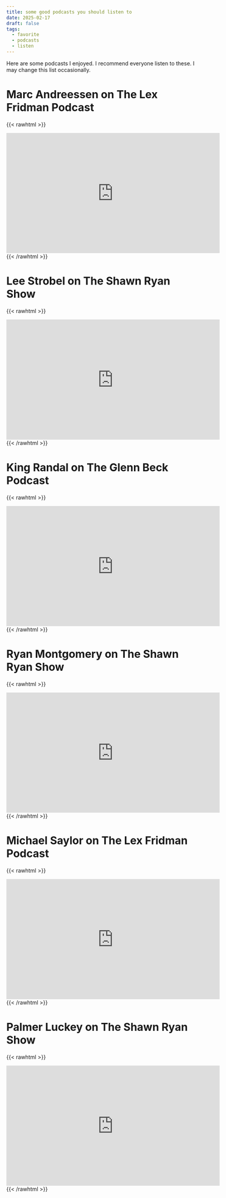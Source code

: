 ```yaml
---
title: some good podcasts you should listen to
date: 2025-02-17
draft: false
tags:
  - favorite
  - podcasts
  - listen
---
```

Here are some podcasts I enjoyed. I recommend everyone listen to these. 
I may change this list occasionally. 

# Marc Andreessen on The Lex Fridman Podcast

{{< rawhtml >}}
<iframe width="560" height="315" src="https://www.youtube.com/embed/OHWnPOKh_S0?si=yHJPWlfAhdXKN4pC" title="YouTube video player" frameborder="0" allow="accelerometer; autoplay; clipboard-write; encrypted-media; gyroscope; picture-in-picture; web-share" referrerpolicy="strict-origin-when-cross-origin" allowfullscreen></iframe>
{{< /rawhtml >}}


# Lee Strobel on The Shawn Ryan Show

{{< rawhtml >}}
<iframe width="560" height="315" src="https://www.youtube.com/embed/nczxm1EH_hw?si=V-hPts4HiR5Vtka0" title="YouTube video player" frameborder="0" allow="accelerometer; autoplay; clipboard-write; encrypted-media; gyroscope; picture-in-picture; web-share" referrerpolicy="strict-origin-when-cross-origin" allowfullscreen></iframe>
{{< /rawhtml >}}


# King Randal on The Glenn Beck Podcast

{{< rawhtml >}}
<iframe width="560" height="315" src="https://www.youtube.com/embed/kAI6xX1-yXA?si=l3R_jKez_LBo8RZg" title="YouTube video player" frameborder="0" allow="accelerometer; autoplay; clipboard-write; encrypted-media; gyroscope; picture-in-picture; web-share" referrerpolicy="strict-origin-when-cross-origin" allowfullscreen></iframe>
{{< /rawhtml >}}

# Ryan Montgomery on The Shawn Ryan Show

{{< rawhtml >}}
<iframe width="560" height="315" src="https://www.youtube.com/embed/qjz_07-DvE0?si=CUEyku_S6chDYL3r" title="YouTube video player" frameborder="0" allow="accelerometer; autoplay; clipboard-write; encrypted-media; gyroscope; picture-in-picture; web-share" referrerpolicy="strict-origin-when-cross-origin" allowfullscreen></iframe>
{{< /rawhtml >}}

# Michael Saylor on The Lex Fridman Podcast

{{< rawhtml >}}
<iframe width="560" height="315" src="https://www.youtube.com/embed/mC43pZkpTec?si=gPxRgu1FSXImztIn" title="YouTube video player" frameborder="0" allow="accelerometer; autoplay; clipboard-write; encrypted-media; gyroscope; picture-in-picture; web-share" referrerpolicy="strict-origin-when-cross-origin" allowfullscreen></iframe>
{{< /rawhtml >}}

# Palmer Luckey on The Shawn Ryan Show

{{< rawhtml >}}
<iframe width="560" height="315" src="https://www.youtube.com/embed/bwSycrvcwAs?si=_oToy-JShUJFu38_" title="YouTube video player" frameborder="0" allow="accelerometer; autoplay; clipboard-write; encrypted-media; gyroscope; picture-in-picture; web-share" referrerpolicy="strict-origin-when-cross-origin" allowfullscreen></iframe>
{{< /rawhtml >}}